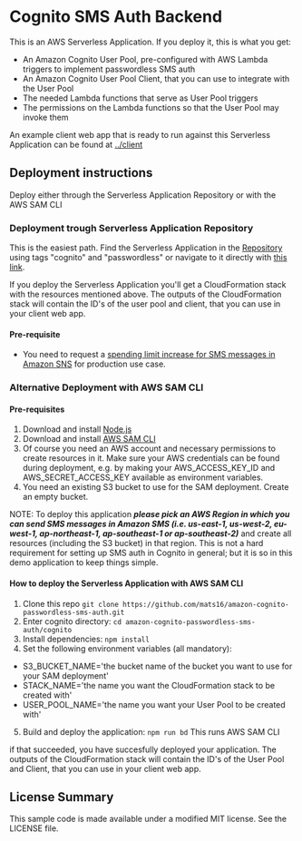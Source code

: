 # Cognito SMS Auth Backend

This is an AWS Serverless Application. If you deploy it, this is what you get:

- An Amazon Cognito User Pool, pre-configured with AWS Lambda triggers to implement passwordless SMS auth
- An Amazon Cognito User Pool Client, that you can use to integrate with the User Pool
- The needed Lambda functions that serve as User Pool triggers
- The permissions on the Lambda functions so that the User Pool may invoke them

An example client web app that is ready to run against this Serverless Application can be found at [../client](../client)

## Deployment instructions

Deploy either through the Serverless Application Repository or with the AWS SAM CLI

### Deployment trough Serverless Application Repository

This is the easiest path. Find the Serverless Application in the [Repository](https://console.aws.amazon.com/serverlessrepo/) using tags "cognito" and "passwordless" or navigate to it directly with [this link](https://serverlessrepo.aws.amazon.com/applications/arn:aws:serverlessrepo:us-east-1:520945424137:applications~amazon-cognito-passwordless-sms-auth).

If you deploy the Serverless Application you'll get a CloudFormation stack with the resources mentioned above. The outputs of the CloudFormation stack will contain the ID's of the user pool and client, that you can use in your client web app.

#### Pre-requisite

- You need to request a [spending limit increase for SMS messages in Amazon SNS](https://aws.amazon.com/premiumsupport/knowledge-center/sns-sms-spending-limit-increase/) for production use case.

### Alternative Deployment with AWS SAM CLI

#### Pre-requisites

1. Download and install [Node.js](https://nodejs.org/en/download/)
2. Download and install [AWS SAM CLI](https://github.com/awslabs/aws-sam-cli)
3. Of course you need an AWS account and necessary permissions to create resources in it. Make sure your AWS credentials can be found during deployment, e.g. by making your AWS_ACCESS_KEY_ID and AWS_SECRET_ACCESS_KEY available as environment variables.
4. You need an existing S3 bucket to use for the SAM deployment. Create an empty bucket.

NOTE: To deploy this application _**please pick an AWS Region in which you can send SMS messages in Amazon SMS (i.e. us-east-1, us-west-2, eu-west-1, ap-northeast-1, ap-southeast-1 or ap-southeast-2)**_ and create all resources (including the S3 bucket) in that region. This is not a hard requirement for setting up SMS auth in Cognito in general; but it is so in this demo application to keep things simple.

#### How to deploy the Serverless Application with AWS SAM CLI

1. Clone this repo `git clone https://github.com/mats16/amazon-cognito-passwordless-sms-auth.git`
2. Enter cognito directory: `cd amazon-cognito-passwordless-sms-auth/cognito`
3. Install dependencies: `npm install`
4. Set the following environment variables (all mandatory):
  - S3_BUCKET_NAME='the bucket name of the bucket you want to use for your SAM deployment'
  - STACK_NAME='the name you want the CloudFormation stack to be created with'
  - USER_POOL_NAME='the name you want your User Pool to be created with'
5. Build and deploy the application: `npm run bd` This runs AWS SAM CLI

if that succeeded, you have succesfully deployed your application. The outputs of the CloudFormation stack will contain the ID's of the User Pool and Client, that you can use in your client web app.

## License Summary

This sample code is made available under a modified MIT license. See the LICENSE file.
